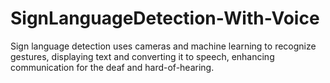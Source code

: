 # SignLanguageDetection-With-Voice
Sign language detection uses cameras and machine learning to recognize gestures, displaying text and converting it to speech, enhancing communication for the deaf and hard-of-hearing.

